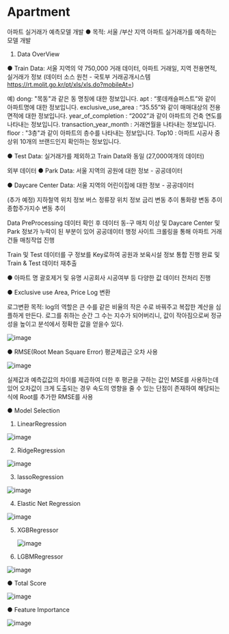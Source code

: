 # Apartment
아파트 실거래가 예측모델 개발
● 목적: 서울 /부산 지역 아파트 실거래가를 예측하는 모델 개발

1. Data OverView

● Train Data: 서울 지역의 약 750,000 거래 데이터, 아파트 거래일, 지역 전용면적, 실거래가 정보
(데이터 소스 원천 - 국토부 거래공개시스템 https://rt.molit.go.kr/pt/xls/xls.do?mobileAt=)

예)
dong: "목동"과 같은 동 명칭에 대한 정보입니다.
apt : “롯데캐슬퍼스트”와 같이 아파트명에 대한 정보입니다.
exclusive_use_area : “35.55”와 같이 매매대상의 전용면적에 대한 정보입니다.
year_of_completion : “2002”과 같이 아파트의 건축 연도를 나타내는 정보입니다.
transaction_year_month : 거래연월을 나타내는 정보입니다.
floor : "3층"과 같이 아파트의 층수를 나타내는 정보입니다.
Top10 : 아파트 시공사 중 상위 10개의 브랜드인지 확인하는 정보입니다.

● Test Data: 실거래가를 제외하고 Train Data와 동일 (27,000여개의 데이터)

외부 데이터
● Park Data: 서울 지역의 공원에 대한 정보 - 공공데이터

● Daycare Center Data: 서울 지역의 어린이집에 대한 정보 - 공공데이터

(추가 예정)
지하철역 위치 정보
버스 정류장 위치 정보
금리 변동 추이
통화량 변동 추이
종합주가지수 변동 추이

Data PreProcessing
데이터 확인 후 데이터 동-구 매치 이상 및 Daycare Center 및 Park 정보가 누락이 된 부분이 있어 공공데이터 행정 사이트 크롤링을 통해 아파트 거래건들 매칭작업 진행 

Train 및 Test 데이터를 구 정보를 Key로하여 공원과 보육시설 정보 통합 진행 완료 및 Train & Test 데이터 재추출

● 아파트 명 괄호제거 및 유명 시공회사 시공여부 등 다양한 값 데이터 전처리 진행 

● Exclusive use Area, Price Log 변환

로그변환 목적:  log의 역할은 큰 수를 같은 비율의 작은 수로 바꿔주고 복잡한 계산을 심플하게 만든다. 로그를 취하는 순간 그 수는 지수가 되어버리니, 값이 작아짐으로써 정규성을 높이고 분석에서 정확한 값을 얻을수 있다.
  
![image](https://github.com/user-attachments/assets/aa10a4b3-5898-4912-a6c8-20b4b88070a2)

● RMSE(Root Mean Square Error) 평균제곱근 오차 사용 

![image](https://github.com/user-attachments/assets/3ecf2bbf-bd77-4322-a7a4-82a5668b6a41)


실제값과 예측값값의 차이를 제곱하여 더한 후 평균을 구하는 값인 MSE를 사용하는데 있어 오차값이 크게 도출되는 경우 속도의 영향을 줄 수 있는 단점이 존재하여 해당되는 식에 Root를 추가한 RMSE를 사용

● Model Selection 
1. LinearRegression

![image](https://github.com/user-attachments/assets/366683a5-edcf-4316-b43a-541c209c91b4)

2. RidgeRegression

![image](https://github.com/user-attachments/assets/27a4dd96-db94-482c-9557-55b314024c93)

3. lassoRegression

![image](https://github.com/user-attachments/assets/88c3d16c-65ca-4ab2-b7b1-77894203cfd3)


4. Elastic Net Regression
   
![image](https://github.com/user-attachments/assets/dd2b96a1-3a69-4868-a64e-8d77d4f0226b)


5. XGBRegressor

   ![image](https://github.com/user-attachments/assets/dba0f447-6380-4144-b4e4-8756a3187bba)

6. LGBMRegressor

![image](https://github.com/user-attachments/assets/dd9f8446-ab20-4bb7-a072-10dcb1ab6730)

● Total Score 

![image](https://github.com/user-attachments/assets/652ef474-2838-47af-a85b-8b8ca7153aea)

● Feature Importance

![image](https://github.com/user-attachments/assets/5e9a0a73-4b57-47f1-a826-4ade1c2e36c8)



